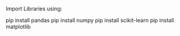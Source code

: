 Import Libraries using:

pip install pandas
pip install numpy
pip install scikit-learn
pip install matplotlib
